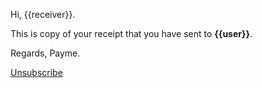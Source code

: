Hi, {{receiver}}.

This is copy of your receipt that you have sent to **{{user}}**.

Regards, Payme.

[Unsubscribe]({{host}}/unsubscribe?token={{unsubscribe_token}}&email={{unsubscribe_email}})
